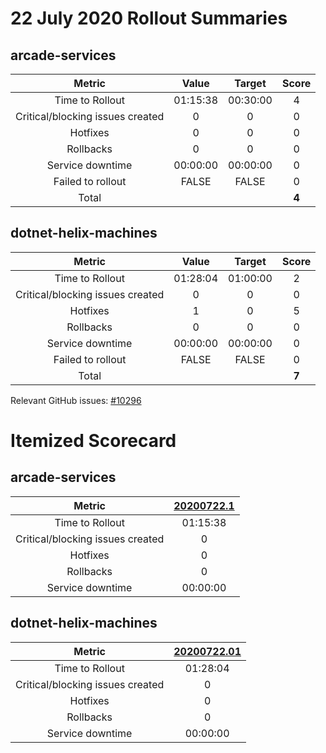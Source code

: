 # 22 July 2020 Rollout Summaries

## arcade-services

|              Metric              |   Value  |  Target  |   Score   |
|:--------------------------------:|:--------:|:--------:|:---------:|
| Time to Rollout                  | 01:15:38 | 00:30:00 |     4     |
| Critical/blocking issues created |     0    |    0     |     0     |
| Hotfixes                         |     0    |    0     |     0     |
| Rollbacks                        |     0    |    0     |     0     |
| Service downtime                 | 00:00:00 | 00:00:00 |     0     |
| Failed to rollout                |   FALSE  |   FALSE  |     0     |
| Total                            |          |          |   **4**   |


## dotnet-helix-machines

|              Metric              |   Value  |  Target  |   Score   |
|:--------------------------------:|:--------:|:--------:|:---------:|
| Time to Rollout                  | 01:28:04 | 01:00:00 |     2     |
| Critical/blocking issues created |     0    |    0     |     0     |
| Hotfixes                         |     1    |    0     |     5     |
| Rollbacks                        |     0    |    0     |     0     |
| Service downtime                 | 00:00:00 | 00:00:00 |     0     |
| Failed to rollout                |   FALSE  |   FALSE  |     0     |
| Total                            |          |          |   **7**   |

Relevant GitHub issues: [#10296](https://github.com/dotnet/core-eng/issues/10296)
# Itemized Scorecard

## arcade-services

| Metric | [20200722.1](https://dev.azure.com/dnceng/7ea9116e-9fac-403d-b258-b31fcf1bb293/_build/results?buildId=741433) |
|:-----:|:-----:|
| Time to Rollout | 01:15:38 |
| Critical/blocking issues created | 0 |
| Hotfixes | 0 |
| Rollbacks | 0 |
| Service downtime | 00:00:00 |


## dotnet-helix-machines

| Metric | [20200722.01](https://dev.azure.com/dnceng/7ea9116e-9fac-403d-b258-b31fcf1bb293/_build/results?buildId=741141) |
|:-----:|:-----:|
| Time to Rollout | 01:28:04 |
| Critical/blocking issues created | 0 |
| Hotfixes | 0 |
| Rollbacks | 0 |
| Service downtime | 00:00:00 |

